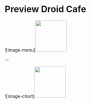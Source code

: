 # Preview Droid Cafe

![image-menu]<img src="https://github.com/user-attachments/assets/d3b2c83c-1830-4435-978a-0e21195d5116" width="100" hight="100">

--

![image-chart]<img src="https://github.com/user-attachments/assets/16efdd64-73db-414d-9975-88adea58221a" width="100" hight="100">
